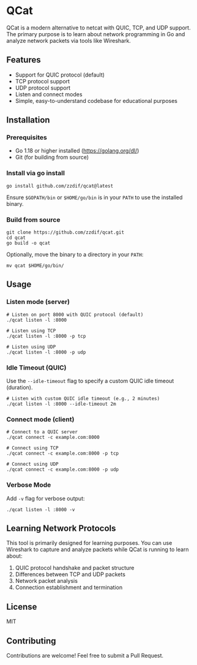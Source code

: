 # QCat

QCat is a modern alternative to netcat with QUIC, TCP, and UDP support. The primary purpose is to learn about network programming in Go and analyze network packets via tools like Wireshark.

## Features

- Support for QUIC protocol (default)
- TCP protocol support
- UDP protocol support
- Listen and connect modes
- Simple, easy-to-understand codebase for educational purposes

## Installation

### Prerequisites

- Go 1.18 or higher installed (https://golang.org/dl/)
- Git (for building from source)

### Install via go install

```shell
go install github.com/zzdif/qcat@latest
```

Ensure `$GOPATH/bin` or `$HOME/go/bin` is in your `PATH` to use the installed binary.

### Build from source

```shell
git clone https://github.com/zzdif/qcat.git
cd qcat
go build -o qcat
```

Optionally, move the binary to a directory in your `PATH`:

```shell
mv qcat $HOME/go/bin/
```

## Usage

### Listen mode (server)

```shell
# Listen on port 8000 with QUIC protocol (default)
./qcat listen -l :8000

# Listen using TCP
./qcat listen -l :8000 -p tcp

# Listen using UDP
./qcat listen -l :8000 -p udp
```

### Idle Timeout (QUIC)
Use the `--idle-timeout` flag to specify a custom QUIC idle timeout (duration).
```shell
# Listen with custom QUIC idle timeout (e.g., 2 minutes)
./qcat listen -l :8000 --idle-timeout 2m
```

### Connect mode (client)

```shell
# Connect to a QUIC server
./qcat connect -c example.com:8000

# Connect using TCP
./qcat connect -c example.com:8000 -p tcp

# Connect using UDP
./qcat connect -c example.com:8000 -p udp
```

### Verbose Mode

Add `-v` flag for verbose output:

```shell
./qcat listen -l :8000 -v
```

## Learning Network Protocols

This tool is primarily designed for learning purposes. You can use Wireshark to capture and analyze packets while QCat is running to learn about:

1. QUIC protocol handshake and packet structure
2. Differences between TCP and UDP packets
3. Network packet analysis
4. Connection establishment and termination

## License

MIT

## Contributing

Contributions are welcome! Feel free to submit a Pull Request.
